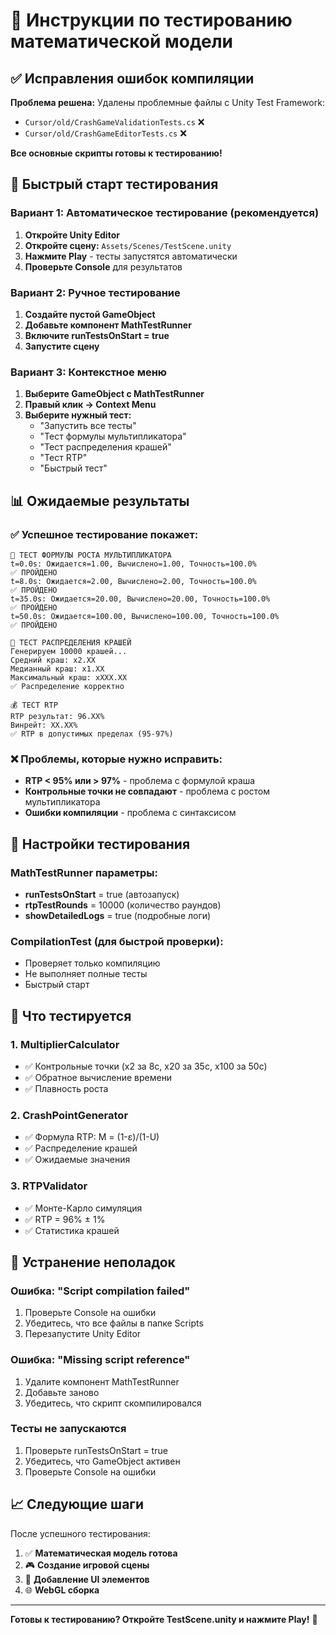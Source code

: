 # 🧪 Инструкции по тестированию математической модели

## ✅ Исправления ошибок компиляции

**Проблема решена:** Удалены проблемные файлы с Unity Test Framework:
- `Cursor/old/CrashGameValidationTests.cs` ❌
- `Cursor/old/CrashGameEditorTests.cs` ❌

**Все основные скрипты готовы к тестированию!**

## 🚀 Быстрый старт тестирования

### Вариант 1: Автоматическое тестирование (рекомендуется)

1. **Откройте Unity Editor**
2. **Откройте сцену:** `Assets/Scenes/TestScene.unity`
3. **Нажмите Play** - тесты запустятся автоматически
4. **Проверьте Console** для результатов

### Вариант 2: Ручное тестирование

1. **Создайте пустой GameObject**
2. **Добавьте компонент MathTestRunner**
3. **Включите runTestsOnStart = true**
4. **Запустите сцену**

### Вариант 3: Контекстное меню

1. **Выберите GameObject с MathTestRunner**
2. **Правый клик → Context Menu**
3. **Выберите нужный тест:**
   - "Запустить все тесты"
   - "Тест формулы мультипликатора"
   - "Тест распределения крашей"
   - "Тест RTP"
   - "Быстрый тест"

## 📊 Ожидаемые результаты

### ✅ Успешное тестирование покажет:

```
🧮 ТЕСТ ФОРМУЛЫ РОСТА МУЛЬТИПЛИКАТОРА
t=0.0s: Ожидается=1.00, Вычислено=1.00, Точность=100.0%
✅ ПРОЙДЕНО
t=8.0s: Ожидается=2.00, Вычислено=2.00, Точность=100.0%
✅ ПРОЙДЕНО
t=35.0s: Ожидается=20.00, Вычислено=20.00, Точность=100.0%
✅ ПРОЙДЕНО
t=50.0s: Ожидается=100.00, Вычислено=100.00, Точность=100.0%
✅ ПРОЙДЕНО

🎲 ТЕСТ РАСПРЕДЕЛЕНИЯ КРАШЕЙ
Генерируем 10000 крашей...
Средний краш: x2.XX
Медианный краш: x1.XX
Максимальный краш: xXXX.XX
✅ Распределение корректно

💰 ТЕСТ RTP
RTP результат: 96.XX%
Винрейт: XX.XX%
✅ RTP в допустимых пределах (95-97%)
```

### ❌ Проблемы, которые нужно исправить:

- **RTP < 95% или > 97%** - проблема с формулой краша
- **Контрольные точки не совпадают** - проблема с ростом мультипликатора
- **Ошибки компиляции** - проблема с синтаксисом

## 🔧 Настройки тестирования

### MathTestRunner параметры:
- **runTestsOnStart** = true (автозапуск)
- **rtpTestRounds** = 10000 (количество раундов)
- **showDetailedLogs** = true (подробные логи)

### CompilationTest (для быстрой проверки):
- Проверяет только компиляцию
- Не выполняет полные тесты
- Быстрый старт

## 🎯 Что тестируется

### 1. MultiplierCalculator
- ✅ Контрольные точки (x2 за 8с, x20 за 35с, x100 за 50с)
- ✅ Обратное вычисление времени
- ✅ Плавность роста

### 2. CrashPointGenerator
- ✅ Формула RTP: M = (1-ε)/(1-U)
- ✅ Распределение крашей
- ✅ Ожидаемые значения

### 3. RTPValidator
- ✅ Монте-Карло симуляция
- ✅ RTP = 96% ± 1%
- ✅ Статистика крашей

## 🚨 Устранение неполадок

### Ошибка: "Script compilation failed"
1. Проверьте Console на ошибки
2. Убедитесь, что все файлы в папке Scripts
3. Перезапустите Unity Editor

### Ошибка: "Missing script reference"
1. Удалите компонент MathTestRunner
2. Добавьте заново
3. Убедитесь, что скрипт скомпилировался

### Тесты не запускаются
1. Проверьте runTestsOnStart = true
2. Убедитесь, что GameObject активен
3. Проверьте Console на ошибки

## 📈 Следующие шаги

После успешного тестирования:
1. ✅ **Математическая модель готова**
2. 🎮 **Создание игровой сцены**
3. 🎨 **Добавление UI элементов**
4. 🌐 **WebGL сборка**

---

**Готовы к тестированию? Откройте TestScene.unity и нажмите Play!** 🎯 